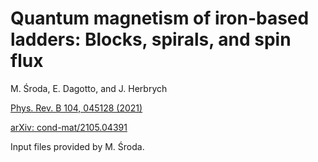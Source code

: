 # Quantum magnetism of iron-based ladders: Blocks, spirals, and spin flux #

M. Środa, E. Dagotto, and J. Herbrych

[Phys. Rev. B 104, 045128 (2021)](https://journals.aps.org/prb/abstract/10.1103/PhysRevB.104.045128)

[arXiv: cond-mat/2105.04391](https://arxiv.org/abs/2105.04391)

Input files provided by M. Środa.
